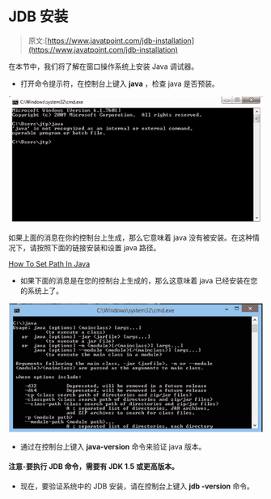 # JDB 安装

> 原文:[https://www.javatpoint.com/jdb-installation](https://www.javatpoint.com/jdb-installation)

在本节中，我们将了解在窗口操作系统上安装 Java 调试器。

*   打开命令提示符，在控制台上键入 **java** ，检查 java 是否预装。

![jdb installation](img/de65f706f07760ae609a5643fa33c1d3.png)

如果上面的消息在你的控制台上生成，那么它意味着 java 没有被安装。在这种情况下，请按照下面的链接安装和设置 java 路径。

[How To Set Path In Java](https://www.javatpoint.com/how-to-set-path-in-java)

*   如果下面的消息是在您的控制台上生成的，那么这意味着 java 已经安装在您的系统上了。

![jdb installation 1](img/25c64d29055fe402937c6f5490cb0950.png)

*   通过在控制台上键入 **java-version** 命令来验证 java 版本。

#### 注意-要执行 JDB 命令，需要有 JDK 1.5 或更高版本。

*   现在，要验证系统中的 JDB 安装，请在控制台上键入 **jdb -version** 命令。